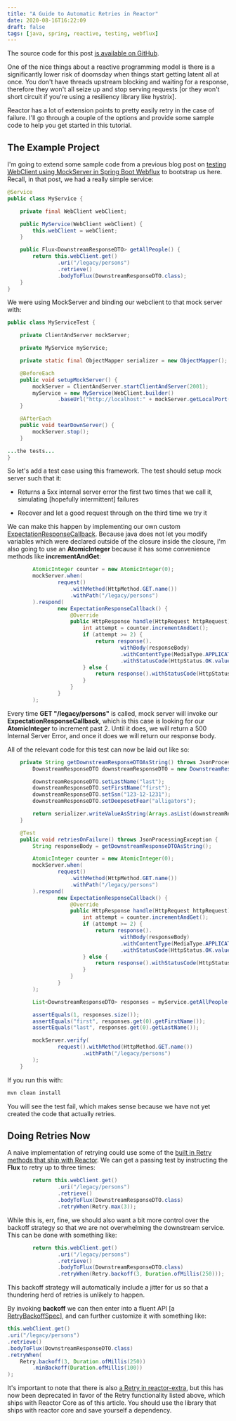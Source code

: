 ```yaml
---
title: "A Guide to Automatic Retries in Reactor"
date: 2020-08-16T16:22:09
draft: false
tags: [java, spring, reactive, testing, webflux]
---
```


The source code for this post [is available on GitHub](https://github.com/nfisher23/reactive-programming-webflux).

One of the nice things about a reactive programming model is there is a significantly lower risk of doomsday when things start getting latent all at once. You don't have threads upstream blocking and waiting for a response, therefore they won't all seize up and stop serving requests \[or they won't short circuit if you're using a resiliency library like hystrix\].

Reactor has a lot of extension points to pretty easily retry in the case of failure. I'll go through a couple of the options and provide some sample code to help you get started in this tutorial.

## The Example Project

I'm going to extend some sample code from a previous blog post on [testing WebClient using MockServer in Spring Boot Webflux](https://nickolasfisher.com/blog/how-to-use-mock-server-to-end-to-end-test-any-webclient-calls-in-spring-boot-webflux) to bootstrap us here. Recall, in that post, we had a really simple service:

```java
@Service
public class MyService {

    private final WebClient webClient;

    public MyService(WebClient webClient) {
        this.webClient = webClient;
    }

    public Flux<DownstreamResponseDTO> getAllPeople() {
        return this.webClient.get()
                .uri("/legacy/persons")
                .retrieve()
                .bodyToFlux(DownstreamResponseDTO.class);
    }
}

```

We were using MockServer and binding our webclient to that mock server with:

```java
public class MyServiceTest {

    private ClientAndServer mockServer;

    private MyService myService;

    private static final ObjectMapper serializer = new ObjectMapper();

    @BeforeEach
    public void setupMockServer() {
        mockServer = ClientAndServer.startClientAndServer(2001);
        myService = new MyService(WebClient.builder()
                .baseUrl("http://localhost:" + mockServer.getLocalPort()).build());
    }

    @AfterEach
    public void tearDownServer() {
        mockServer.stop();
    }

...the tests...
}

```

So let's add a test case using this framework. The test should setup mock server such that it:

- Returns a 5xx internal server error the first two times that we call it, simulating \[hopefully intermittent\] failures

- Recover and let a good request through on the third time we try it

We can make this happen by implementing our own custom [ExpectationResponseCallback](https://javadoc.io/static/org.mock-server/mockserver-core/5.6.1/org/mockserver/mock/action/ExpectationResponseCallback.html). Because java does not let you modify variables which were declared outside of the closure inside the closure, I'm also going to use an **AtomicInteger** because it has some convenience methods like **incrementAndGet**:

```java
        AtomicInteger counter = new AtomicInteger(0);
        mockServer.when(
                request()
                    .withMethod(HttpMethod.GET.name())
                    .withPath("/legacy/persons")
        ).respond(
                new ExpectationResponseCallback() {
                    @Override
                    public HttpResponse handle(HttpRequest httpRequest) throws Exception {
                        int attempt = counter.incrementAndGet();
                        if (attempt >= 2) {
                            return response().
                                    withBody(responseBody)
                                    .withContentType(MediaType.APPLICATION_JSON)
                                    .withStatusCode(HttpStatus.OK.value());
                        } else {
                            return response().withStatusCode(HttpStatus.INTERNAL_SERVER_ERROR.value());
                        }
                    }
                }
        );

```

Every time **GET "/legacy/persons"** is called, mock server will invoke our **ExpectationResponseCallback**, which is this case is looking for our **AtomicInteger** to increment past 2. Until it does, we will return a 500 Internal Server Error, and once it does we will return our response body.

All of the relevant code for this test can now be laid out like so:

```java
    private String getDownstreamResponseDTOAsString() throws JsonProcessingException {
        DownstreamResponseDTO downstreamResponseDTO = new DownstreamResponseDTO();

        downstreamResponseDTO.setLastName("last");
        downstreamResponseDTO.setFirstName("first");
        downstreamResponseDTO.setSsn("123-12-1231");
        downstreamResponseDTO.setDeepesetFear("alligators");

        return serializer.writeValueAsString(Arrays.asList(downstreamResponseDTO));
    }

    @Test
    public void retriesOnFailure() throws JsonProcessingException {
        String responseBody = getDownstreamResponseDTOAsString();

        AtomicInteger counter = new AtomicInteger(0);
        mockServer.when(
                request()
                    .withMethod(HttpMethod.GET.name())
                    .withPath("/legacy/persons")
        ).respond(
                new ExpectationResponseCallback() {
                    @Override
                    public HttpResponse handle(HttpRequest httpRequest) throws Exception {
                        int attempt = counter.incrementAndGet();
                        if (attempt >= 2) {
                            return response().
                                    withBody(responseBody)
                                    .withContentType(MediaType.APPLICATION_JSON)
                                    .withStatusCode(HttpStatus.OK.value());
                        } else {
                            return response().withStatusCode(HttpStatus.INTERNAL_SERVER_ERROR.value());
                        }
                    }
                }
        );

        List<DownstreamResponseDTO> responses = myService.getAllPeople().collectList().block();

        assertEquals(1, responses.size());
        assertEquals("first", responses.get(0).getFirstName());
        assertEquals("last", responses.get(0).getLastName());

        mockServer.verify(
                request().withMethod(HttpMethod.GET.name())
                        .withPath("/legacy/persons")
        );
    }

```

If you run this with:

```bash
mvn clean install

```

You will see the test fail, which makes sense because we have not yet created the code that actually retries.

## Doing Retries Now

A naive implementation of retrying could use some of the [built in Retry methods that ship with Reactor](https://projectreactor.io/docs/core/release/api/reactor/util/retry/Retry.html). We can get a passing test by instructing the **Flux** to retry up to three times:

```java
        return this.webClient.get()
                .uri("/legacy/persons")
                .retrieve()
                .bodyToFlux(DownstreamResponseDTO.class)
                .retryWhen(Retry.max(3));

```

While this is, err, fine, we should also want a bit more control over the backoff strategy so that we are not overwhelming the downstream service. This can be done with something like:

```java
        return this.webClient.get()
                .uri("/legacy/persons")
                .retrieve()
                .bodyToFlux(DownstreamResponseDTO.class)
                .retryWhen(Retry.backoff(3, Duration.ofMillis(250)));

```

This backoff strategy will automatically include a jitter for us so that a thundering herd of retries is unlikely to happen.

By invoking **backoff** we can then enter into a fluent API \[a [RetryBackoffSpec](https://projectreactor.io/docs/core/release/api/reactor/util/retry/RetryBackoffSpec.html)\], and can further customize it with something like:

```java
this.webClient.get()
.uri("/legacy/persons")
.retrieve()
.bodyToFlux(DownstreamResponseDTO.class)
.retryWhen(
    Retry.backoff(3, Duration.ofMillis(250))
        .minBackoff(Duration.ofMillis(100))
);

```

It's important to note that there is also [a Retry in reactor-extra](https://projectreactor.io/docs/extra/snapshot/api/reactor/retry/Retry.html), but this has now been deprecated in favor of the Retry functionality listed above, which ships with Reactor Core as of this article. You should use the library that ships with reactor core and save yourself a dependency.
